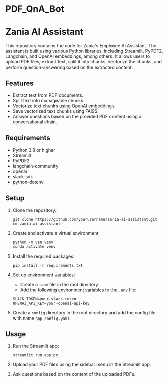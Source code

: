 # PDF_QnA_Bot

# Zania AI Assistant

This repository contains the code for Zania's Employee AI Assistant. The assistant is built using various Python libraries, including Streamlit, PyPDF2, Langchain, and OpenAI embeddings, among others. It allows users to upload PDF files, extract text, split it into chunks, vectorize the chunks, and perform question-answering based on the extracted content.

## Features

- Extract text from PDF documents.
- Split text into manageable chunks.
- Vectorize text chunks using OpenAI embeddings.
- Save vectorized text chunks using FAISS.
- Answer questions based on the provided PDF content using a conversational chain.

## Requirements

- Python 3.8 or higher
- Streamlit
- PyPDF2
- langchain-community
- openai
- slack-sdk
- python-dotenv

## Setup

1. Clone the repository:

    ```
    git clone https://github.com/yourusername/zania-ai-assistant.git
    cd zania-ai-assistant
    ```

2. Create and activate a virtual environment:

    ```
    python -m ven venv
    conda activate venv 
    ```

3. Install the required packages:

    ```
    pip install -r requirements.txt
    ```

4. Set up environment variables:
    - Create a `.env` file in the root directory.
    - Add the following environment variables to the `.env` file:

    ```env
    SLACK_TOKEN=your-slack-token
    OPENAI_API_KEY=your-openai-api-key
    ```

5. Create a `config` directory in the root directory and add the config file with name `app_config.yaml`.

## Usage

1. Run the Streamlit app:

    ```
    streamlit run app.py
    ```

2. Upload your PDF files using the sidebar menu in the Streamlit app.
3. Ask questions based on the content of the uploaded PDFs.
